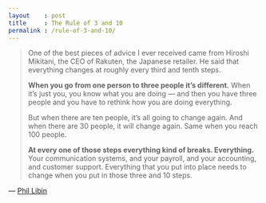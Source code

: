 ```yaml
---
layout    : post
title     : The Rule of 3 and 10
permalink : /rule-of-3-and-10/
---
```


> One of the best pieces of advice I ever received came from Hiroshi Mikitani,
> the CEO of Rakuten, the Japanese retailer. He said that everything changes at
> roughly every third and tenth steps.
> 
> **When you go from one person to three people it’s different.** When it’s
> just you, you know what you are doing &mdash; and then you have three people and you
> have to rethink how you are doing everything.
> 
> But when there are ten people, it’s all going to change again. And when there
> are 30 people, it will change again. Same when you reach 100 people.
> 
> **At every one of those steps everything kind of breaks. Everything.** Your
> communication systems, and your payroll, and your accounting, and customer
> support. Everything that you put into place needs to change when you put in
> those three and 10 steps.

&mdash; [Phil Libin](https://articles.sequoiacap.com/the-rule-of-3-and-10)
